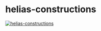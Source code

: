# helias-constructions

[![helias-constructions](https://circleci.com/gh/Dauliac/helias-constructions.svg?style=svg)](https://helias-constructions.com/)

